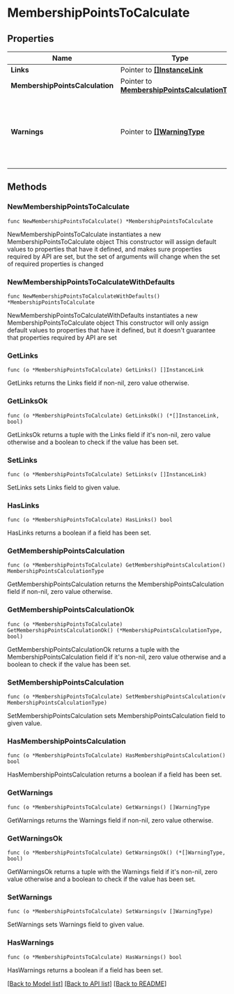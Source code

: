 # MembershipPointsToCalculate

## Properties

Name | Type | Description | Notes
------------ | ------------- | ------------- | -------------
**Links** | Pointer to [**[]InstanceLink**](InstanceLink.md) |  | [optional] 
**MembershipPointsCalculation** | Pointer to [**MembershipPointsCalculationType**](MembershipPointsCalculationType.md) |  | [optional] 
**Warnings** | Pointer to [**[]WarningType**](WarningType.md) | Used in conjunction with the Success element to define a business error. | [optional] 

## Methods

### NewMembershipPointsToCalculate

`func NewMembershipPointsToCalculate() *MembershipPointsToCalculate`

NewMembershipPointsToCalculate instantiates a new MembershipPointsToCalculate object
This constructor will assign default values to properties that have it defined,
and makes sure properties required by API are set, but the set of arguments
will change when the set of required properties is changed

### NewMembershipPointsToCalculateWithDefaults

`func NewMembershipPointsToCalculateWithDefaults() *MembershipPointsToCalculate`

NewMembershipPointsToCalculateWithDefaults instantiates a new MembershipPointsToCalculate object
This constructor will only assign default values to properties that have it defined,
but it doesn't guarantee that properties required by API are set

### GetLinks

`func (o *MembershipPointsToCalculate) GetLinks() []InstanceLink`

GetLinks returns the Links field if non-nil, zero value otherwise.

### GetLinksOk

`func (o *MembershipPointsToCalculate) GetLinksOk() (*[]InstanceLink, bool)`

GetLinksOk returns a tuple with the Links field if it's non-nil, zero value otherwise
and a boolean to check if the value has been set.

### SetLinks

`func (o *MembershipPointsToCalculate) SetLinks(v []InstanceLink)`

SetLinks sets Links field to given value.

### HasLinks

`func (o *MembershipPointsToCalculate) HasLinks() bool`

HasLinks returns a boolean if a field has been set.

### GetMembershipPointsCalculation

`func (o *MembershipPointsToCalculate) GetMembershipPointsCalculation() MembershipPointsCalculationType`

GetMembershipPointsCalculation returns the MembershipPointsCalculation field if non-nil, zero value otherwise.

### GetMembershipPointsCalculationOk

`func (o *MembershipPointsToCalculate) GetMembershipPointsCalculationOk() (*MembershipPointsCalculationType, bool)`

GetMembershipPointsCalculationOk returns a tuple with the MembershipPointsCalculation field if it's non-nil, zero value otherwise
and a boolean to check if the value has been set.

### SetMembershipPointsCalculation

`func (o *MembershipPointsToCalculate) SetMembershipPointsCalculation(v MembershipPointsCalculationType)`

SetMembershipPointsCalculation sets MembershipPointsCalculation field to given value.

### HasMembershipPointsCalculation

`func (o *MembershipPointsToCalculate) HasMembershipPointsCalculation() bool`

HasMembershipPointsCalculation returns a boolean if a field has been set.

### GetWarnings

`func (o *MembershipPointsToCalculate) GetWarnings() []WarningType`

GetWarnings returns the Warnings field if non-nil, zero value otherwise.

### GetWarningsOk

`func (o *MembershipPointsToCalculate) GetWarningsOk() (*[]WarningType, bool)`

GetWarningsOk returns a tuple with the Warnings field if it's non-nil, zero value otherwise
and a boolean to check if the value has been set.

### SetWarnings

`func (o *MembershipPointsToCalculate) SetWarnings(v []WarningType)`

SetWarnings sets Warnings field to given value.

### HasWarnings

`func (o *MembershipPointsToCalculate) HasWarnings() bool`

HasWarnings returns a boolean if a field has been set.


[[Back to Model list]](../README.md#documentation-for-models) [[Back to API list]](../README.md#documentation-for-api-endpoints) [[Back to README]](../README.md)


